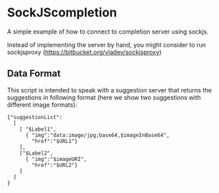 SockJScompletion
================

A simple example of how to connect to completion server using sockjs. 

Instead of implementing the server by hand, you might consider to run sockjsproxy (https://bitbucket.org/vladev/sockjsproxy) 
## Data Format
This script is intended to speak with a suggestion server that returns the suggestions in following format (here we show two suggestions with different image formats):

```
{"suggestionList":
  [
    [ "$Label1",
      { "img":"data:image/jpg;base64,$imageInBase64", 
        "href":"$URL1"}
    ],
    ["$Label2",
      { "img":"$imageURI",
        "href":"$URL2"}
    ]
  ]
}
```

